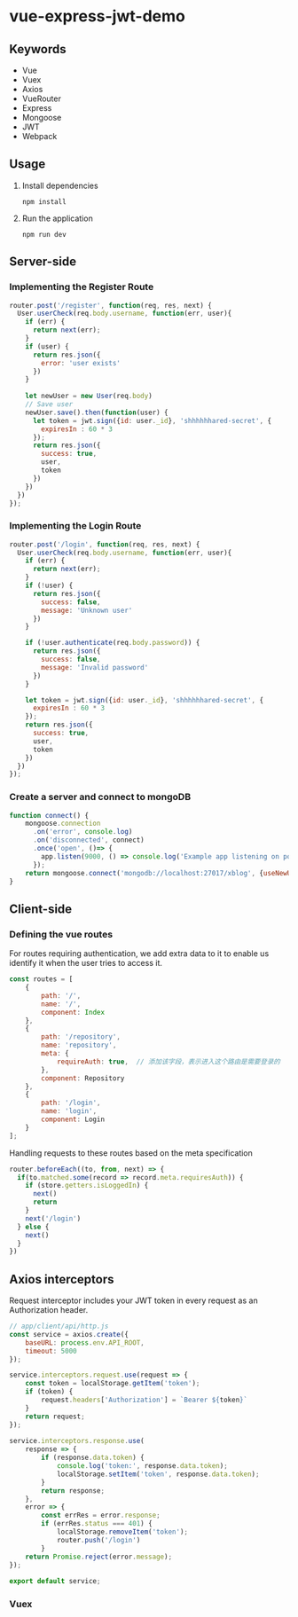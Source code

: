 # **vue-express-jwt-demo**

## Keywords

- Vue
- Vuex
- Axios
- VueRouter
- Express
- Mongoose
- JWT
- Webpack

## Usage

1. Install dependencies

   `npm install`

2. Run the application

   `npm run dev`

## Server-side

### Implementing the Register Route

```js
router.post('/register', function(req, res, next) {
  User.userCheck(req.body.username, function(err, user){
    if (err) {
      return next(err);
    }
    if (user) {
      return res.json({
        error: 'user exists'
      })
    } 
      
    let newUser = new User(req.body)
    // Save user
    newUser.save().then(function(user) {
      let token = jwt.sign({id: user._id}, 'shhhhhhared-secret', {
        expiresIn : 60 * 3
      });
      return res.json({
        success: true,
        user,
        token
      })
    })
  })
});
```

### Implementing the Login Route

```js
router.post('/login', function(req, res, next) {
  User.userCheck(req.body.username, function(err, user){
    if (err) {
      return next(err);
    }
    if (!user) {
      return res.json({
        success: false,
        message: 'Unknown user'
      })
    } 

    if (!user.authenticate(req.body.password)) {
      return res.json({
        success: false,
        message: 'Invalid password'
      })
    }

    let token = jwt.sign({id: user._id}, 'shhhhhhared-secret', {
      expiresIn : 60 * 3
    });
    return res.json({
      success: true,
      user,
      token
    })
  })
});
```

### Create a server and connect to mongoDB

```javascript
function connect() {
    mongoose.connection
      .on('error', console.log)
      .on('disconnected', connect)
      .once('open', ()=> {
        app.listen(9000, () => console.log('Example app listening on port 9000!'))
      });
    return mongoose.connect('mongodb://localhost:27017/xblog', {useNewUrlParser: true});
}
```



## Client-side

### Defining the vue routes

For routes requiring authentication, we add extra data to it to enable us identify it when the user tries to access it.

```javascript
const routes = [
    {
        path: '/',
        name: '/',
        component: Index
    },
    {
        path: '/repository',
        name: 'repository',
        meta: {
            requireAuth: true,  // 添加该字段，表示进入这个路由是需要登录的
        },
        component: Repository
    },
    {
        path: '/login',
        name: 'login',
        component: Login
    }
];
```

Handling requests to these routes based on the meta specification

```javascript
router.beforeEach((to, from, next) => {
  if(to.matched.some(record => record.meta.requiresAuth)) {
    if (store.getters.isLoggedIn) {
      next()
      return
    }
    next('/login') 
  } else {
    next() 
  }
})
```

## Axios interceptors

Request interceptor includes your JWT token in every request as an Authorization header.

```javascript
// app/client/api/http.js
const service = axios.create({
    baseURL: process.env.API_ROOT, 
    timeout: 5000
});

service.interceptors.request.use(request => {
    const token = localStorage.getItem('token');
    if (token) {
        request.headers['Authorization'] = `Bearer ${token}`
    }
    return request;
});
  
service.interceptors.response.use(
    response => {
        if (response.data.token) {
            console.log('token:', response.data.token);
            localStorage.setItem('token', response.data.token);
        }
        return response;
    },
    error => {
        const errRes = error.response;
        if (errRes.status === 401) {
            localStorage.removeItem('token');
            router.push('/login')
        }
    return Promise.reject(error.message); 
});
  
export default service;
```

### Vuex

